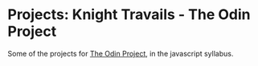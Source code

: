 # Projects: Knight Travails - The Odin Project

Some of the projects for [The Odin Project](https://www.theodinproject.com/), in the javascript syllabus.
